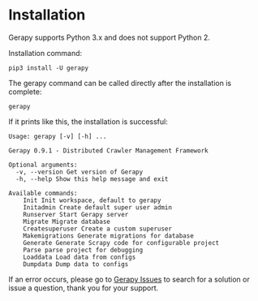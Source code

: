# Installation

Gerapy supports Python 3.x and does not support Python 2.

Installation command:

```
pip3 install -U gerapy
```

The gerapy command can be called directly after the installation is complete:

```
gerapy
```

If it prints like this, the installation is successful:

```
Usage: gerapy [-v] [-h] ...

Gerapy 0.9.1 - Distributed Crawler Management Framework

Optional arguments:
  -v, --version Get version of Gerapy
  -h, --help Show this help message and exit

Available commands:
    Init Init workspace, default to gerapy
    Initadmin Create default super user admin
    Runserver Start Gerapy server
    Migrate Migrate database
    Createsuperuser Create a custom superuser
    Makemigrations Generate migrations for database
    Generate Generate Scrapy code for configurable project
    Parse parse project for debugging
    Loaddata Load data from configs
    Dumpdata Dump data to configs
```

If an error occurs, please go to [Gerapy Issues](https://github.com/Gerapy/Gerapy/issues) to search for a solution or issue a question, thank you for your support.
